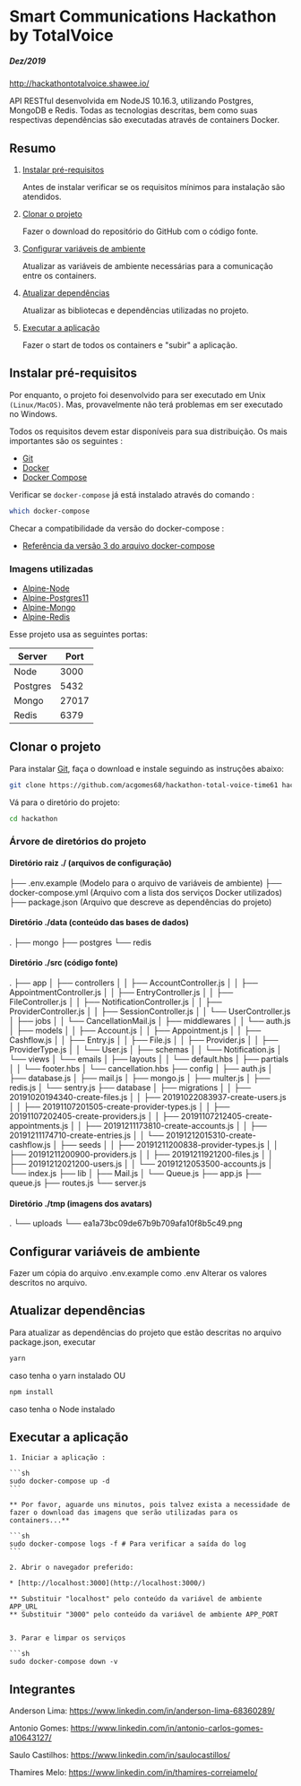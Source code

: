 # Smart Communications Hackathon by TotalVoice
##### Dez/2019
http://hackathontotalvoice.shawee.io/

API RESTful desenvolvida em NodeJS 10.16.3, utilizando Postgres, MongoDB e Redis.
Todas as tecnologias descritas, bem como suas respectivas dependências são executadas através de containers Docker.

## Resumo

1. [Instalar pré-requisitos](#install-prerequisites)

    Antes de instalar verificar se os requisitos mínimos para instalação são atendidos.

2. [Clonar o projeto](#clone-the-project)

    Fazer o download do repositório do GitHub com o código fonte.

3. [Configurar variáveis de ambiente](#configure-nginx-with-ssl-certificates)

    Atualizar as variáveis de ambiente necessárias para a comunicação entre os containers.

4. [Atualizar dependências](#configure-nginx-with-ssl-certificates)

    Atualizar as bibliotecas e dependências utilizadas no projeto.

5. [Executar a aplicação](#run-the-application)

    Fazer o start de todos os containers e "subir" a aplicação.


## Instalar pré-requisitos

Por enquanto, o projeto foi desenvolvido para ser executado em Unix `(Linux/MacOS)`. Mas, provavelmente não terá problemas em ser executado no Windows.

Todos os requisitos devem estar disponíveis para sua distribuição. Os mais importantes são os seguintes :

* [Git](https://git-scm.com/downloads)
* [Docker](https://docs.docker.com/engine/installation/)
* [Docker Compose](https://docs.docker.com/compose/install/)

Verificar se `docker-compose` já está instalado através do comando : 

```sh
which docker-compose
```

Checar a compatibilidade da versão do docker-compose :

* [Referência da versão 3 do arquivo docker-compose](https://docs.docker.com/compose/compose-file/)

### Imagens utilizadas

* [Alpine-Node](https://hub.docker.com/r/acgomes68/alpine-node)
* [Alpine-Postgres11](https://hub.docker.com/_/postgres)
* [Alpine-Mongo](https://hub.docker.com/r/mvertes/alpine-mongo)
* [Alpine-Redis](https://hub.docker.com/_/redis)

Esse projeto usa as seguintes portas:

| Server   | Port  |
|----------|-------|
| Node     | 3000  |
| Postgres | 5432  |
| Mongo    | 27017 |
| Redis    | 6379  |


## Clonar o projeto

Para instalar [Git](https://github.com/acgomes68/hackathon-total-voice-time61), faça o download e instale seguindo as instruções abaixo:

```sh
git clone https://github.com/acgomes68/hackathon-total-voice-time61 hackathon
```

Vá para o diretório do projeto:

```sh
cd hackathon
```

### Árvore de diretórios do projeto

#### Diretório raiz ./ (arquivos de configuração)

├── .env.example (Modelo para o arquivo de variáveis de ambiente)
├── docker-compose.yml (Arquivo com a lista dos serviços Docker utilizados)
├── package.json (Arquivo que descreve as dependências do projeto)

#### Diretório ./data (conteúdo das bases de dados)
.
├── mongo
├── postgres
└── redis
    
#### Diretório ./src (código fonte)
.
├── app
│   ├── controllers
│   │   ├── AccountController.js
│   │   ├── AppointmentController.js
│   │   ├── EntryController.js
│   │   ├── FileController.js
│   │   ├── NotificationController.js
│   │   ├── ProviderController.js
│   │   ├── SessionController.js
│   │   └── UserController.js
│   ├── jobs
│   │   └── CancellationMail.js
│   ├── middlewares
│   │   └── auth.js
│   ├── models
│   │   ├── Account.js
│   │   ├── Appointment.js
│   │   ├── Cashflow.js
│   │   ├── Entry.js
│   │   ├── File.js
│   │   ├── Provider.js
│   │   ├── ProviderType.js
│   │   └── User.js
│   ├── schemas
│   │   └── Notification.js
│   └── views
│       └── emails
│           ├── layouts
│           │   └── default.hbs
│           ├── partials
│           │   └── footer.hbs
│           └── cancellation.hbs
├── config
│   ├── auth.js
│   ├── database.js
│   ├── mail.js
│   ├── mongo.js
│   ├── multer.js
│   ├── redis.js
│   └── sentry.js
├── database
│   ├── migrations
│   │   ├── 20191020194340-create-files.js
│   │   ├── 20191022083937-create-users.js
│   │   ├── 20191107201505-create-provider-types.js
│   │   ├── 20191107202405-create-providers.js
│   │   ├── 20191107212405-create-appointments.js
│   │   ├── 20191211173810-create-accounts.js
│   │   ├── 20191211174710-create-entries.js
│   │   └── 20191212015310-create-cashflow.js
│   ├── seeds
│   │   ├── 20191211200838-provider-types.js
│   │   ├── 20191211200900-providers.js
│   │   ├── 20191211921200-files.js
│   │   ├── 20191212021200-users.js
│   │   └── 20191212053500-accounts.js
│   └── index.js
├── lib
│   ├── Mail.js
│   └── Queue.js
├── app.js
├── queue.js
├── routes.js
└── server.js

#### Diretório ./tmp (imagens dos avatars)
.
└── uploads
    └── ea1a73bc09de67b9b709afa10f8b5c49.png


## Configurar variáveis de ambiente
Fazer um cópia do arquivo .env.example como .env
Alterar os valores descritos no arquivo.


## Atualizar dependências
Para atualizar as dependências do projeto que estão descritas no arquivo package.json, executar 
```sh
yarn
```
caso tenha o yarn instalado OU

```sh
npm install 
```
caso tenha o Node instalado


## Executar a aplicação

    1. Iniciar a aplicação :

    ```sh
    sudo docker-compose up -d
    ```

    ** Por favor, aguarde uns minutos, pois talvez exista a necessidade de fazer o download das imagens que serão utilizadas para os containers...**

    ```sh
    sudo docker-compose logs -f # Para verificar a saída do log
    ```

    2. Abrir o navegador preferido:

    * [http://localhost:3000](http://localhost:3000/)
    
    ** Substituir "localhost" pelo conteúdo da variável de ambiente APP_URL
    ** Substituir "3000" pelo conteúdo da variável de ambiente APP_PORT


    3. Parar e limpar os serviços

    ```sh
    sudo docker-compose down -v


## Integrantes
Anderson Lima: https://www.linkedin.com/in/anderson-lima-68360289/

Antonio Gomes: https://www.linkedin.com/in/antonio-carlos-gomes-a10643127/

Saulo Castilhos: https://www.linkedin.com/in/saulocastillos/

Thamires Melo: https://www.linkedin.com/in/thamires-correiamelo/


